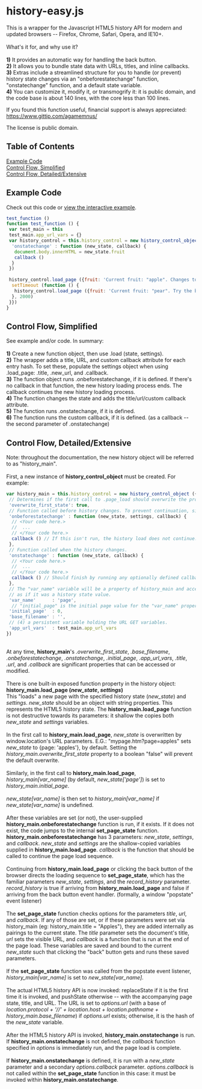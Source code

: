 history-easy.js
===============

This is a wrapper for the Javascript HTML5 history API for modern and updated browsers -- Firefox, Chrome, Safari, Opera, and IE10+.
<br/><br/>
What's it for, and why use it?
<br/>
<br/><b>1)</b> It provides an automatic way for handling the back button.
<br/><b>2)</b> It allows you to bundle state data with URLs, titles, and inline callbacks.
<br/><b>3)</b> Extras include a streamlined structure for you to handle (or prevent) history state changes via an "onbeforestatechange" function, "onstatechange" function, and a default state variable.
<br/><b>4)</b> You can customize it, modify it, or transmogrify it: it is public domain, and the code base is about 140 lines, with the core less than 100 lines.

If you found this function useful, financial support is always appreciated: https://www.gittip.com/agamemnus/

The license is public domain.

Table of Contents
-------------------------

[Example Code](#example-code) <br/>
[Control Flow, Simplified](#control-flow-simplified) <br/>
[Control Flow, Detailed/Extensive](#control-flow-detailedextensive) <br/>

Example Code
-------------------------

Check out this code or [view the interactive example](http://agamemnus.github.io/history-easy.js/).

````Javascript
test_function ()
function test_function () {
 var test_main = this
 test_main.app_url_vars = {}
 var history_control = this.history_control = new history_control_object ({
  'onstatechange' : function (new_state, callback) {
   document.body.innerHTML = new_state.fruit
   callback ()
  }
 })
 
 history_control.load_page ({fruit: 'Current fruit: "apple". Changes to "pear" in 2 seconds.'}, {url: 'apple', title: 'Apple.', callback: function () {
  setTimeout (function () {
   history_control.load_page ({fruit: 'Current fruit: "pear". Try the back button!'}, {url: 'pear', title: 'Pear.'})
  }, 2000)
 }})
}
````

Control Flow, Simplified
-------------------------
See example and/or code. In summary:
<br/>
<br/><b>1)</b> Create a new function object, then use .load (state, settings).
<br/><b>2)</b> The wrapper adds a title, URL, and custom callback attribute for each entry hash. To set these, populate the settings object when using .load_page: .title, .new_url, and .callback.
<br/><b>3)</b> The function object runs .onbeforestatechange, if it is defined. If there's no callback in that function, the new history loading process ends. The callback continues the new history loading process.
<br/><b>4)</b> The function changes the state and adds the title/url/custom callback attribute.
<br/><b>5)</b> The function runs .onstatechange, if it is defined.
<br/><b>6)</b> The function runs the custom callback, if it is defined. (as a callback -- the second parameter of .onstatechange)

Control Flow, Detailed/Extensive
-------------------------
Note: throughout the documentation, the new history object will be referred to as "history_main".
<br/>
<br> First, a new instance of <b>history_control_object</b> must be created. For example:
````Javascript
var history_main = this.history_control = new history_control_object ({
 // Determines if the first call to .page_load should overwrite the provided new_state with the initial window.location. (true) This is true by default.
 'overwrite_first_state': true,
 // Function called before history changes. To prevent continuation, simply don't run the callback.
 'onbeforestatechange' : function (new_state, settings, callback) {
  // <Your code here.>
  //  ...
  // </Your code here.>
  callback () // If this isn't run, the history load does not continue.
 },
 // Function called when the history changes.
 'onstatechange' : function (new_state, callback) {
  // <Your code here.>
  //  ...
  // </Your code here.>
  callback () // Should finish by running any optionally defined callback.
 },
 // The "var_name" variable will be a property of history_main and accessed/modified
 // as if it was a history state value.
 'var_name'      : 'page',
  // "initial_page" is the initial page value for the "var_name" property variable.
 'initial_page'  : 0,
 'base_filename' : '',
 // (4) a persistent variable holding the URL GET variables.
 'app_url_vars'  : test_main.app_url_vars
})
````
<br/> At any time, <b>history_main</b>'s <i>.overwrite_first_state</i>, <i>.base_filename</i>, <i>.onbeforestatechange</i>, <i>.onstatechange</i>, <i>.initial_page</i>, <i>.app_url_vars</i>, <i>.title</i>, <i>.url</i>, and <i>.callback</i> are significant properties that can be accessed or modified.
<br/>
<br/>There is one built-in exposed function property in the history object:
<br/><b>history_main.load_page (<i>new_state</i>, <i>settings</i>)</b>
<br/>This "loads" a new page with the specified history state (<i>new_state</i>) and <i>settings</i>. <i>new_state</i> should be an object with string properties. This represents the HTML5 history state. The <b>history_main.load_page</b> function is not destructive towards its parameters: it shallow the copies both <i>new_state</i> and <i>settings</i> variables.
<br/>
<br/>In the first call to <b>history_main.load_page</b>, <i>new_state</i> is overwritten by window.location's URL parameters. E.G.: "mypage.htm?page=apples" sets <i>new_state</i> to {page: 'apples'}, by default. Setting the <i>history_main.overwrite_first_state</i> property to a boolean "false" will prevent the default overwrite.
<br/>
<br/>Similarly, in the first call to <b>history_main.load_page</b>, <i>history_main[var_name]</i> (by default, <i>new_state['page']</i>) is set to <i>history_main.initial_page</i>.
<br/>
<br/><i>new_state[var_name]</i> is then set to <i>history_main[var_name]</i> if <i>new_state[var_name]</i> is undefined.
<br/>
<br/>After these variables are set (or not), the user-supplied <b>history_main.onbeforestatechange</b> function is run, if it exists. If it does not exist, the code jumps to the internal <b>set_page_state</b> function. <b>history_main.onbeforestatechange</b> has 3 parameters: <i>new_state</i>, <i>settings</i>, and <i>callback</i>. <i>new_state</i> and <i>settings</i> are the shallow-copied variables supplied in <b>history_main.load_page</b>. <i>callback</i> is the function that should be called to continue the page load sequence.
<br/>
<br/> Continuing from <b>history_main.load_page</b> or clicking the back button of the browser directs the loading sequence to <b>set_page_state</b>, which has the familiar parameters <i>new_state</i>, <i>settings</i>, and the  <i>record_history</i> parameter. <i>record_history</i> is true if arriving from <b>history_main.load_page</b> and false if arriving from the back button event handler. (formally, a window "popstate" event listener)
<br/>
<br/> The <b>set_page_state</b> function checks options for the parameters <i>title</i>, <i>url</i>, and <i>callback</i>. If any of those are set, or if these parameters were set via history_main (eg: history_main.title = "Apples"), they are added internally as pairings to the current state. The <i>title</i> parameter sets the document's title, <i>url</i> sets the visible URL, and <i>callback</i> is a function that is run at the end of the page load. These variables are saved and bound to the current <i>new_state</i> such that clicking the "back" button gets and runs these saved parameters.
<br/>
<br/> If the <b>set_page_state</b> function was called from the popstate event listener, <i>history_main[var_name]</i> is set to <i>new_state[var_name]</i>.
<br/>
<br/> The actual HTML5 history API is now invoked: replaceState if it is the first time it is invoked, and pushState otherwise -- with the accompanying page state, title, and URL. The URL is set to <i>options.url</i> (with a base of <i>location.protocol + '//' + location.host + location.pathname + history_main.base_filename</i>) if <i>options.url</i> exists; otherwise, it is the hash of the <i>new_state</i> variable.
<br/>
<br/> After the HTML5 history API is invoked, <b>history_main.onstatechange</b> is run.
<br/> If <b>history_main.onstatechange</b> is not defined, the <i>callback</i> function specified in <i>options</i> is immediately run, and the page load is complete.
<br/>
<br/> If <b>history_main.onstatechange</b> is defined, it is run with a <i>new_state</i> parameter and a secondary <i>options.callback</i> parameter. <i>options.callback</i> is not called within the <b>set_page_state</b> function in this case: it must be invoked within <b>history_main.onstatechange</b>.
